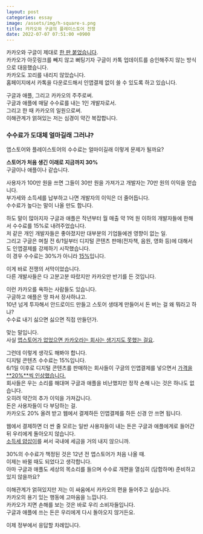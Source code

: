 ```yaml
---
layout: post
categories: essay
image: /assets/img/h-square-s.png
title: 카카오와 구글의 플레이스토어 전쟁
date: 2022-07-07 07:51:00 +0900
---
```


카카오와 구글이 제대로 [한 판 붙었습니다](https://byline.network/2022/07/0706/).  
카카오가 아웃링크를 빼지 않고 뻐팅기자 구글이 카톡 업데이트를 승인해주지 않는 방식으로 대응했습니다.    
카카오도 꼬리를 내리지 않았습니다.  
홈페이지에서 카톡을 다운로드해서 인앱결제 없이 쓸 수 있도록 하고 있습니다.

구글과 애플, 그리고 카카오의 주주로써.  
구글과 애플에 매달 수수료를 내는 1인 개발자로서.  
그리고 한 때 카카오의 일원으로써.  
이해관계가 얽혀있는 저는 심경이 약간 복잡합니다.

### 수수료가 도대체 얼마길래 그러냐?
앱스토어와 플레이스토어의 수수료는 얼마이길래 이렇게 문제가 될까요?  

**스토어가 처음 생긴 이래로 지금까지 30%**  
구글이나 애플이나 같습니다.

사용자가 100만 원을 쓰면 그들이 30만 원을 가져가고 개발자는 70만 원의 이익을 얻습니다.  
부가세와 소득세를 납부하고 나면 개발자의 이익은 더 줄어듭니다.  
수수료가 높다는 말이 나올 만도 합니다.

하도 말이 많아지자 구글과 애플은 작년부터 월 매출 약 1억 원 이하의 개발자들에 한해서 수수료를 15%로 내려주었습니다.  
저 같은 개인 개발자들은 좋아졌지만 대부분의 기업들에겐 영향이 없는 일.  
그리고 구글은 며칠 전 6/1일부터 디지털 콘텐츠 판매(전자책, 음원, 영화 등)에 대해서도 인앱결제를 강제하기 시작했습니다.  
이 경우 수수료는 30%가 아니라 [15%](https://android-developers.googleblog.com/2021/06/continuing-to-boost-developer-success.html)입니다.

이게 바로 전쟁의 서막이었습니다.  
다른 개발사들은 다 고분고분 따랐지만 카카오만 반기를 든 것입니다.

이런 카카오를 욕하는 사람들도 있습니다.    
구글하고 애플은 땅 파서 장사하냐고.  
10년 넘게 투자해서 안드로이드 만들고 스토어 생태계 만들어서 돈 버는 걸 왜 뭐라고 하냐?  
수수료 내기 싫으면 싫으면 직접 만들던가.

맞는 말입니다.  
사실 [앱스토어가 없었으면 카카오라는 회사는 생기지도 못했는 걸요](/essay/2020/11/10/%EC%95%B1%EC%8A%A4%ED%86%A0%EC%96%B4%EB%8A%94-%EC%8A%A4%ED%8B%B0%EB%B8%8C%EC%9E%A1%EC%8A%A4%EA%B0%80-%EA%B0%9C%EB%B0%9C%EC%9E%90%EB%93%A4%EC%97%90%EA%B2%8C-%EC%A3%BC%EA%B3%A0%EA%B0%84-%EC%84%A0%EB%AC%BC.html).

그런데 이렇게 생각도 해봐야 합니다.  
디지털 콘텐츠 수수료는 15%입니다.  
6/1일 이후로 디지털 콘텐츠를 판매하는 회사들이 구글의 인앱결제를 넣으면서 [가격을 **20%**씩 인상했습니다.](/essay/2022/06/10/android-ranking.html)  
회사들은 우는 소리를 해대며 구글과 애플을 비난했지만 정작 손해 나는 것은 하나도 없습니다.  
오히려 약간의 추가 이익을 가져갑니다.  
돈은 사용자들이 다 부담하는 걸.  
카카오도 20% 올려 받고 웹에서 결제하든 인앱결제를 하든 신경 안 쓰면 됩니다.

웹에서 결제하면 더 싼 줄 모르는 일반 사용자들이 내는 돈은 구글과 애플에게로 들어간 뒤 우리에게 돌아오지 않습니다.  
[소득세 얍삽이](https://www.chosun.com/economy/industry-company/2022/04/16/ER4Z33NIXVBBBJDIAHUEK3AFVM/)를 써서 국내에 세금을 거의 내지 않으니까.

30%의 수수료가 책정된 것은 12년 전 앱스토어가 처음 나올 때.  
이제는 바뀔 때도 되었다고 생각합니다.  
아마 구글과 애플도 세상의 목소리를 들으며 수수료 개편을 열심히 (담합하며) 준비하고 있지 않을까요?

이해관계가 얽혀있지만 저는 이 싸움에서 카카오의 편을 들어주고 싶습니다.  
카카오의 용기 있는 행동에 고마움을 느낍니다.    
카카오가 지면 손해를 보는 것은 바로 우리 소비자들입니다.    
구글과 애플에 쓰는 돈은 우리에게 다시 돌아오지 않거든요.

이제 정부에서 응답할 차례입니다.